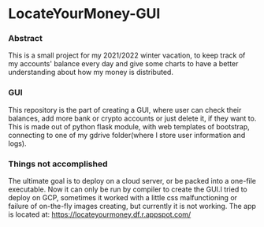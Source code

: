 # LocateYourMoney-GUI
### Abstract
This is a small project for my 2021/2022 winter vacation, to keep track of my accounts' balance every day and give some charts to have a better understanding about how my money is distributed. 
### GUI
This repository is the part of creating a GUI, where user can check their balances, add more bank or crypto accounts or just delete it, if they want to.
This is made out of python flask module, with web templates of bootstrap, connecting to one of my gdrive folder(where I store user information and logs).
### Things not accomplished
The ultimate goal is to deploy on a cloud server, or be packed into a one-file executable. Now it can only be run by compiler to create the GUI.I tried to deploy on GCP, sometimes it worked with a little css malfunctioning or failure of on-the-fly images creating, but currently it is not working. The app is located at:
https://locateyourmoney.df.r.appspot.com/
